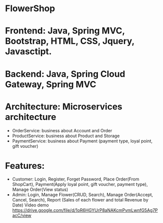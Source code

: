 # FlowerShop
# Frontend: Java, Spring MVC, Bootstrap, HTML, CSS, Jquery, Javasctipt.
# Backend: Java, Spring Cloud Gateway, Spring MVC
# Architecture: Microservices architecture
 + OrderService: business about Account and Order
 + ProductService: business about Product and Storage
 + PaymentService: business about Payment (payment type, loyal point, gift voucher)
# Features:
* Customer: Login, Register, Forget Password, Place Order(From ShopCart), Payment(Apply loyal point, gift voucher, payment type), Manage Order(View status)
* Admin: Login, Manage Flower(CRUD, Search), Manage Order(Accept, Cancel, Search), Report (Sales of each flower and total Revenue by Date)
Video demo
https://drive.google.com/file/d/1oR6HGYUrP8aNAKcmPvmLwnfG5Ag7PacC/view

